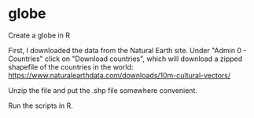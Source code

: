 # globe
Create a globe in R


First, I downloaded the data from the Natural Earth site. Under "Admin 0 - Countries" click on "Download countries", which will download a zipped shapefile of the countries in the world: https://www.naturalearthdata.com/downloads/10m-cultural-vectors/

Unzip the file and put the .shp file somewhere convenient.

Run the scripts in R.

